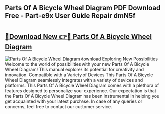 ## Parts Of A Bicycle Wheel Diagram PDF Download Free - Part-e9x User Guide Repair dmN5f

# <h2><a href="http://dfkjd12.blite.top/?on=Parts+Of+A+Bicycle+Wheel+Diagram">🔗Download New 👉🔴 Parts Of A Bicycle Wheel Diagram</a></h2>

[![Parts Of A Bicycle Wheel Diagram download](https://i.imgur.com/lujVjoI.png)](http://dfkjd12.blite.top/?on=Parts+Of+A+Bicycle+Wheel+Diagram)
Exploring New Possibilities Welcome to the world of possibilities with your new Parts Of A Bicycle Wheel Diagram! This manual explores its potential for creativity and innovation. Compatible with a Variety of Devices This Parts Of A Bicycle Wheel Diagram seamlessly integrates with a variety of devices and platforms. This Parts Of A Bicycle Wheel Diagram comes with a plethora of features designed to personalize your experience. Our expectation is that the Parts Of A Bicycle Wheel Diagram has been instrumental in helping you get acquainted with your latest purchase. In case of any queries or concerns, feel free to contact our customer service.
